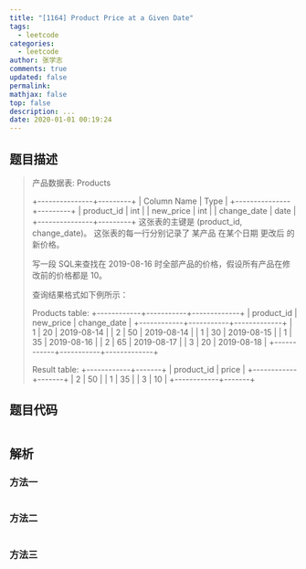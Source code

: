 ```yaml
---
title: "[1164] Product Price at a Given Date"
tags:
  - leetcode
categories:
  - leetcode
author: 张学志
comments: true
updated: false
permalink:
mathjax: false
top: false
description: ...
date: 2020-01-01 00:19:24
---
```


## 题目描述

> 产品数据表: Products 
> 
> 
> +---------------+---------+
> | Column Name   | Type    |
> +---------------+---------+
> | product_id    | int     |
> | new_price     | int     |
> | change_date   | date    |
> +---------------+---------+
> 这张表的主键是 (product_id, change_date)。
> 这张表的每一行分别记录了 某产品 在某个日期 更改后 的新价格。 
> 
> 
> 
> 写一段 SQL来查找在 2019-08-16 时全部产品的价格，假设所有产品在修改前的价格都是 10。 
> 
> 查询结果格式如下例所示： 
> 
> 
> Products table:
> +------------+-----------+-------------+
> | product_id | new_price | change_date |
> +------------+-----------+-------------+
> | 1          | 20        | 2019-08-14  |
> | 2          | 50        | 2019-08-14  |
> | 1          | 30        | 2019-08-15  |
> | 1          | 35        | 2019-08-16  |
> | 2          | 65        | 2019-08-17  |
> | 3          | 20        | 2019-08-18  |
> +------------+-----------+-------------+
> 
> Result table:
> +------------+-------+
> | product_id | price |
> +------------+-------+
> | 2          | 50    |
> | 1          | 35    |
> | 3          | 10    |
> +------------+-------+
> 
> 

## 题目代码

```cpp

```

## 解析

### 方法一

```cpp

```

### 方法二

```cpp

```

### 方法三

```cpp

```

